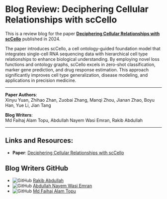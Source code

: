 # Blog Review: Deciphering Cellular Relationships with scCello

This is a review blog for the paper [**Deciphering Cellular Relationships with scCello**](https://openreview.net/forum?id=aeYNVtTo7o) published in 2024.

The paper introduces scCello, a cell ontology-guided foundation model that integrates single-cell RNA sequencing data with hierarchical cell type relationships to enhance biological understanding. By employing novel loss functions and ontology graphs, scCello excels in zero-shot classification, marker gene prediction, and drug response estimation. This approach significantly improves cell type generalization, disease modeling, and applications in precision medicine.

---

**Paper Authors**:  
Xinyu Yuan, Zhihao Zhan, Zuobai Zhang, Manqi Zhou, Jianan Zhao, Boyu Han, Yue Li, Jian Tang

**Blog Writers**:  
Md Faihaj Alam Topu, Abdullah Nayem Wasi Emran, Rakib Abdullah

---

## Links and Resources:
- **Paper**: [Deciphering Cellular Relationships with scCello](https://openreview.net/forum?id=aeYNVtTo7o)

## Blog Writers GitHub
- ![GitHub](https://img.shields.io/badge/-Rakib%20Abdullah-black?style=flat-square&logo=github&logoColor=white) [Rakib Abdullah](https://github.com/Rakib047)
- ![GitHub](https://img.shields.io/badge/-Wasi-black?style=flat-square&logo=github&logoColor=white) [Abdullah Nayem Wasi Emran](https://github.com/Nayem9274)
- ![GitHub](https://img.shields.io/badge/-Topu-black?style=flat-square&logo=github&logoColor=white) [Md Faihaj Alam Topu](#)
